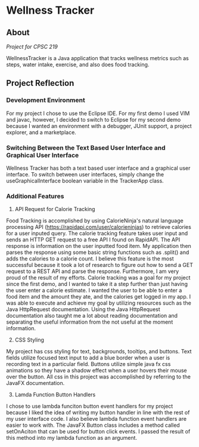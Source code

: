 # Wellness Tracker

## About

*Project for CPSC 219*

WellnessTracker is a Java application that tracks wellness metrics such as steps, water intake, exercise, and also does food tracking. 

## Project Reflection

### Development Environment

For my project I chose to use the Eclipse IDE. For my first demo I used VIM and javac, however, I decided to switch to Eclipse for my second demo because I wanted an environment with a debugger, JUnit support, a project explorer, and a marketplace. 

### Switching Between the Text Based User Interface and Graphical User Interface

Wellness Tracker has both a text based user interface and a graphical user interface. To switch between user interfaces, simply change the useGraphicalInterface boolean variable in the TrackerApp class.

### Additional Features

1. API Request for Calorie Tracking

Food Tracking is accomplished by using CalorieNinja's natural language processing API (https://rapidapi.com/user/calorieninjas) to retrieve calories for a user inputed query. The calorie tracking feature takes user input and sends an HTTP GET request to a free API I found on RapidAPI. The API response is information on the user inputted food item. My application then parses the response using some basic string functions such as .split() and adds the calories to a calorie count. I believe this feature is the most successful because it took a lot of research to figure out how to send a GET request to a REST API and parse the response. Furthermore, I am very proud of the result of my efforts. Calorie tracking was a goal for my project since the first demo, and I wanted to take it a step further than just having the user enter a calorie estimate. I wanted the user to be able to enter a food item and the amount they ate, and the calories get logged in my app. I was able to execute and achieve my goal by utilizing resources such as the Java HttpRequest documentation. Using the Java HttpRequest documentation also taught me a lot about reading documentation and separating the useful information from the not useful at the moment information.

2. CSS Styling

My project has css styling for text, backgrounds, tooltips, and buttons. Text fields utilize focused text input to add a blue border when a user is recording text in a particular field. Buttons utilize simple java fx css animations so they have a shadow effect when a user hovers their mouse over the button. All css in this project was accomplished by referring to the JavaFX documentation.

3. Lamda Function Button Handlers

I chose to use lambda funciton button event handlers for my project because I liked the idea of writing my button handler in line with the rest of my user interface code. I also believe lambda function event handlers are easier to work with. The JavaFX Button class includes a method called setOnAciton that can be used for button click events. I passed the result of this method into my lambda function as an argument.